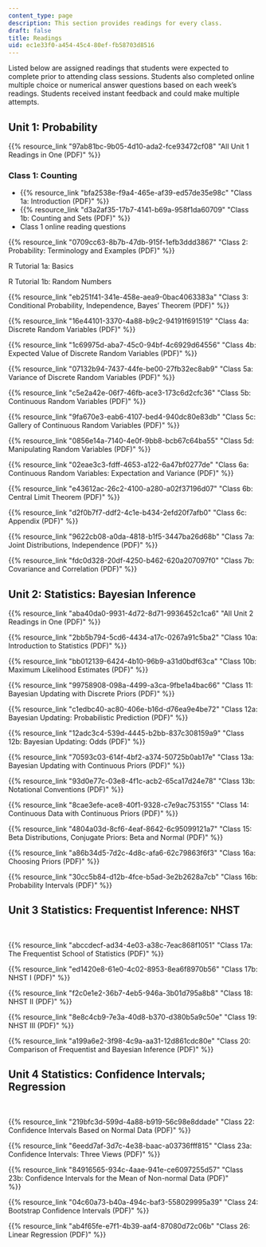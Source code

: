 ```yaml
---
content_type: page
description: This section provides readings for every class.
draft: false
title: Readings
uid: ec1e33f0-a454-45c4-80ef-fb58703d8516
---
```

Listed below are assigned readings that students were expected to complete prior to attending class sessions. Students also completed online multiple choice or numerical answer questions based on each week’s readings. Students received instant feedback and could make multiple attempts.

## Unit 1: Probability

{{% resource_link "97ab81bc-9b05-4d10-ada2-fce93472cf08" "All Unit 1 Readings in One (PDF)" %}}   

### Class 1: Counting      

- {{% resource_link "bfa2538e-f9a4-465e-af39-ed57de35e98c" "Class 1a: Introduction (PDF)" %}}             
- {{% resource_link "d3a2af35-17b7-4141-b69a-958f1da60709" "Class 1b: Counting and Sets (PDF)" %}}   
- Class 1 online reading questions         

{{% resource_link "0709cc63-8b7b-47db-915f-1efb3ddd3867" "Class 2: Probability: Terminology and Examples (PDF)" %}}         

R Tutorial 1a: Basics        

R Tutorial 1b: Random Numbers             

{{% resource_link "eb251f41-341e-458e-aea9-0bac4063383a" "Class 3: Conditional Probability, Independence, Bayes’ Theorem (PDF)" %}}             

{{% resource_link "16e44101-3370-4a88-b9c2-94191f691519" "Class 4a: Discrete Random Variables (PDF)" %}}             

{{% resource_link "1c69975d-aba7-45c0-94bf-4c6929d64556" "Class 4b: Expected Value of Discrete Random Variables (PDF)" %}}            

{{% resource_link "07132b94-7437-44fe-be00-27fb32ec8ab9" "Class 5a: Variance of Discrete Random Variables (PDF)" %}}             

{{% resource_link "c5e2a42e-06f7-46fb-ace3-173c6d2cfc36" "Class 5b: Continuous Random Variables (PDF)" %}}             

{{% resource_link "9fa670e3-eab6-4107-bed4-940dc80e83db" "Class 5c: Gallery of Continuous Random Variables (PDF)" %}}             

{{% resource_link "0856e14a-7140-4e0f-9bb8-bcb67c64ba55" "Class 5d: Manipulating Random Variables (PDF)" %}}             

{{% resource_link "02eae3c3-fdff-4653-a122-6a47bf0277de" "Class 6a: Continuous Random Variables: Expectation and Variance (PDF)" %}}             

{{% resource_link "e43612ac-26c2-4100-a280-a02f37196d07" "Class 6b: Central Limit Theorem (PDF)" %}}             

{{% resource_link "d2f0b7f7-ddf2-4c1e-b434-2efd20f7afb0" "Class 6c: Appendix (PDF)" %}}            

{{% resource_link "9622cb08-a0da-4818-b1f5-3447ba26d68b" "Class 7a: Joint Distributions, Independence (PDF)" %}}             

{{% resource_link "fdc0d328-20df-4250-b462-620a207097f0" "Class 7b: Covariance and Correlation (PDF)" %}}      

## Unit 2: Statistics: Bayesian Inference    

{{% resource_link "aba40da0-9931-4d72-8d71-9936452c1ca6" "All Unit 2 Readings in One (PDF)" %}}        

{{% resource_link "2bb5b794-5cd6-4434-a17c-0267a91c5ba2" "Class 10a: Introduction to Statistics (PDF)" %}}             

{{% resource_link "bb012139-6424-4b10-96b9-a31d0bdf63ca" "Class 10b: Maximum Likelihood Estimates (PDF)" %}}             

{{% resource_link "99758908-098a-4499-a3ca-9fbe1a4bac66" "Class 11: Bayesian Updating with Discrete Priors (PDF)" %}}             

{{% resource_link "c1edbc40-ac80-406e-b16d-d76ea9e4be72" "Class 12a: Bayesian Updating: Probabilistic Prediction (PDF)" %}}             

{{% resource_link "12adc3c4-539d-4445-b2bb-837c308159a9" "Class 12b: Bayesian Updating: Odds (PDF)" %}}             

{{% resource_link "70593c03-614f-4bf2-a374-50725b0ab17e" "Class 13a: Bayesian Updating with Continuous Priors (PDF)" %}}             

{{% resource_link "93d0e77c-03e8-4f1c-acb2-65ca17d24e78" "Class 13b: Notational Conventions (PDF)" %}}             

{{% resource_link "8cae3efe-ace8-40f1-9328-c7e9ac753155" "Class 14: Continuous Data with Continuous Priors (PDF)" %}}             

{{% resource_link "4804a03d-8cf6-4eaf-8642-6c95099121a7" "Class 15: Beta Distributions, Conjugate Priors: Beta and Normal (PDF)" %}}             

{{% resource_link "a86b34d5-7d2c-4d8c-afa6-62c79863f6f3" "Class 16a: Choosing Priors (PDF)" %}}             

{{% resource_link "30cc5b84-d12b-4fce-b5ad-3e2b2628a7cb" "Class 16b: Probability Intervals (PDF)" %}}    

## Unit 3 Statistics: Frequentist Inference: NHST       

 

{{% resource_link "abccdecf-ad34-4e03-a38c-7eac868f1051" "Class 17a: The Frequentist School of Statistics (PDF)" %}}             

{{% resource_link "ed1420e8-61e0-4c02-8953-8ea6f8970b56" "Class 17b: NHST I (PDF)" %}}             

{{% resource_link "f2c0e1e2-36b7-4eb5-946a-3b01d795a8b8" "Class 18: NHST II (PDF)" %}}             

{{% resource_link "8e8c4cb9-7e3a-40d8-b370-d380b5a9c50e" "Class 19: NHST III (PDF)" %}}             

{{% resource_link "a199a6e2-3f98-4c9a-aa31-12d861cdc80e" "Class 20: Comparison of Frequentist and Bayesian Inference (PDF)" %}}    

## Unit 4 Statistics: Confidence Intervals; Regression       

 

{{% resource_link "219bfc3d-599d-4a88-b919-56c98e8ddade" "Class 22: Confidence Intervals Based on Normal Data (PDF)" %}}             

{{% resource_link "6eedd7af-3d7c-4e38-baac-a03736fff815" "Class 23a: Confidence Intervals: Three Views (PDF)" %}}             

{{% resource_link "84916565-934c-4aae-941e-ce6097255d57" "Class 23b: Confidence Intervals for the Mean of Non-normal Data (PDF)" %}}             

{{% resource_link "04c60a73-b40a-494c-baf3-558029995a39" "Class 24: Bootstrap Confidence Intervals (PDF)" %}}             

{{% resource_link "ab4f65fe-e7f1-4b39-aaf4-87080d72c06b" "Class 26: Linear Regression (PDF)" %}}